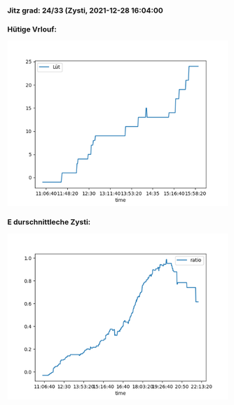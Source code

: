 ### Jitz grad: 24/33 (Zysti, 2021-12-28 16:04:00

### Hütige Vrlouf:
![Graph](Today.png)

### E durschnittleche Zysti:
![Graph](Zysti.png)